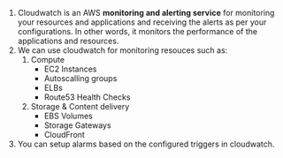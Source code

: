 1.  Cloudwatch is an AWS **monitoring and alerting service** for monitoring your resources and applications and receiving the alerts as per your configurations. In other words, it monitors the performance of the applications and resources.
2.  We can use cloudwatch for monitoring resouces such as:
    1.  Compute
          * EC2 Instances
          * Autoscalling groups
          * ELBs
          * Route53 Health Checks
    2.  Storage & Content delivery
          * EBS Volumes
          * Storage Gateways
          * CloudFront
3.  You can setup alarms based on the configured triggers in cloudwatch.
